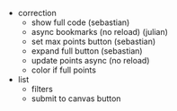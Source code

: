 - correction
    - show full code (sebastian)
    - async bookmarks (no reload) (julian)
    - set max points button (sebastian)
    - expand full button (sebastian)
    - update points async (no reload)
    - color if full points
- list
    - filters
    - submit to canvas button

